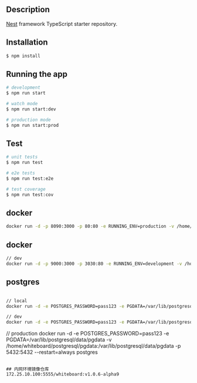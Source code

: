 

## Description

[Nest](https://github.com/nestjs/nest) framework TypeScript starter repository.

## Installation

```bash
$ npm install
```

## Running the app

```bash
# development
$ npm run start

# watch mode
$ npm run start:dev

# production mode
$ npm run start:prod
```

## Test

```bash
# unit tests
$ npm run test

# e2e tests
$ npm run test:e2e

# test coverage
$ npm run test:cov
```

## docker

```bash
docker run -d -p 8090:3000 -p 80:80 -e RUNNING_ENV=production -v /home/whiteboard-web:/home/whiteboard-web -v /home/server-logs:/home/logs --restart=always image:tag
```

## docker
```bash
// dev
docker run -d -p 9000:3000 -p 3030:80 -e RUNNING_ENV=development -v /home/nginx/html/dev:/home/whiteboard-web -v /home/server-logs:/home/logs --restart=always image:tag
```

## postgres
```bash

// local
docker run -d -e POSTGRES_PASSWORD=pass123 -e PGDATA=/var/lib/postgresql/data/pgdata -v /c/Users/douqiting01/Desktop/workspace/code/white-board/postgresql/pgdata:/var/lib/postgresql/data/pgdata -p 5432:5432  postgres

// dev
docker run -d -e POSTGRES_PASSWORD=pass123 -e PGDATA=/var/lib/postgresql/data/pgdata -v /home/whiteboard/postgresql/pgdata-dev:/var/lib/postgresql/data/pgdata -p 5433:5432 --restart=always postgres
```

// production
docker run -d -e POSTGRES_PASSWORD=pass123 -e PGDATA=/var/lib/postgresql/data/pgdata -v /home/whiteboard/postgresql/pgdata:/var/lib/postgresql/data/pgdata -p 5432:5432 --restart=always postgres
```

## 内网环境镜像仓库
172.25.10.100:5555/whiteboard:v1.0.6-alpha9